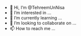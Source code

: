 - 👋 Hi, I’m @TehreemUnNisa
- 👀 I’m interested in ...
- 🌱 I’m currently learning ...
- 💞️ I’m looking to collaborate on ...
- 📫 How to reach me ...

<!---
TehreemUnNisa/TehreemUnNisa is a ✨ special ✨ repository because its `README.md` (this file) appears on your GitHub profile.
You can click the Preview link to take a look at your changes.
--->
